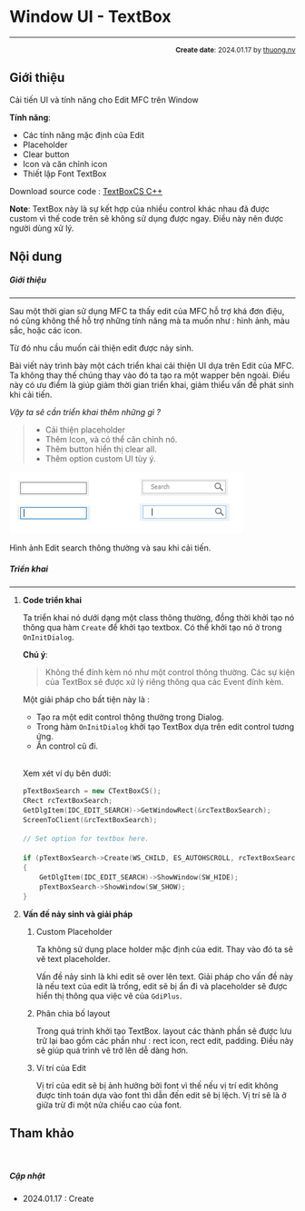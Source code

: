 #  Window UI - TextBox
---
<p style="text-align: right; font-size:12px;">
<b>Create date</b>: 2024.01.17 by <a href="#">thuong.nv</a>
</p>

## Giới thiệu

Cải tiến UI và tính năng cho Edit MFC trên Window

**Tính năng**:
* Các tính năng mặc định của Edit
* Placeholder
* Clear button
* Icon và căn chỉnh icon
* Thiết lập Font TextBox

Download source code : <a href="./src/TextBoxCS.rar" download>TextBoxCS C++</a>

**Note**: TextBox này là sự kết hợp của nhiều control khác nhau đã được custom vì thế code trên sẽ không sử dụng được ngay. Điều này nên được người dùng xử lý.

## Nội dung

##### Giới thiệu
---

Sau một thời gian sử dụng MFC ta thấy edit của MFC hỗ trợ khá đơn điệu, nó cũng không thể hỗ trợ những tính năng mà ta muốn như : hình ảnh, màu sắc, hoặc các icon.

Từ đó nhu cầu muốn cải thiện edit được nảy sinh.

Bài viết này trình bày một cách triển khai cải thiện UI dựa trên Edit của MFC. Ta không thay thế chúng thay vào đó ta tạo ra một wapper bên ngoài. Điều này có ưu điểm là giúp giảm thời gian triển khai, giảm thiểu vấn đề phát sinh khi cải tiến.

_Vậy ta sẽ cần triển khai thêm những gì ?_

> - Cải thiện placeholder
> - Thêm Icon, và có thể căn chỉnh nó.
> - Thêm button hiển thị clear all.
> - Thêm option custom UI tùy ý.

<p class="img-post">
    <img src="./image/edit_cmp.png" />
</p>

Hình ảnh Edit search thông thường và sau khi cải tiến.

##### Triển khai
---

1. <b>Code triển khai</b><a id="Code"></a>


    Ta triển khai nó dưới dạng một class thông thường, đồng thời khởi tạo nó thông qua hàm ```Create``` để khởi tạo textbox. Có thể khởi tạo nó ở trong ```OnInitDialog```.

    **Chú ý**: 
    > Không thể đính kèm nó như một control thông thường. Các sự kiện của TextBox sẽ được xử lý riêng thông qua các Event đính kèm.

    Một giải pháp cho bất tiện này là :

    - Tạo ra một edit control thông thường trong Dialog.
    - Trong hàm ```OnInitDialog``` khởi tạo TextBox dựa trên edit control tương ứng.
    - Ẩn control cũ đi.

    </br>

    Xem xét ví dụ bên dưới:
    ``` cpp
    pTextBoxSearch = new CTextBoxCS();
	CRect rcTextBoxSearch;
	GetDlgItem(IDC_EDIT_SEARCH)->GetWindowRect(&rcTextBoxSearch);
	ScreenToClient(&rcTextBoxSearch);

    // Set option for textbox here.

	if (pTextBoxSearch->Create(WS_CHILD, ES_AUTOHSCROLL, rcTextBoxSearch, this, IDC_EDIT_SEARCH, _T(""), 85))
	{
		GetDlgItem(IDC_EDIT_SEARCH)->ShowWindow(SW_HIDE);
		pTextBoxSearch->ShowWindow(SW_SHOW);
	}
    ```

1. <b>Vấn đề nảy sinh và giải pháp</b><a id="proandsol"></a>

    1. Custom Placeholder

        Ta không sử dụng place holder mặc định của edit. Thay vào đó ta sẽ vẽ text placeholder.
        
        Vấn đề nảy sinh là khi edit sẽ over lên text. Giải pháp cho vấn đề này là nếu text của edit là trống, edit sẽ bị ẩn đi và placeholder sẽ được hiển thị thông qua việc vẽ của ```GdiPlus```.

    1. Phân chia bố layout

        Trong quá trình khởi tạo TextBox. layout các thành phần sẽ được lưu trữ lại bao gồm các phần như : rect icon, rect edit, padding. Điều này sẽ giúp quá trình vẽ trở lên dễ dàng hơn.

    1. Ví trí của Edit

        Vị trí của edit sẽ bị ảnh hưởng bởi font vì thế nếu vị trí edit không được tính toán dựa vào font thì dẫn đến edit sẽ bị lệch. Vị trí sẽ là ở giữa trừ đi một nửa chiều cao của font.


## Tham khảo



</br><!--Section-->

##### Cập nhật

- 2024.01.17 : Create
